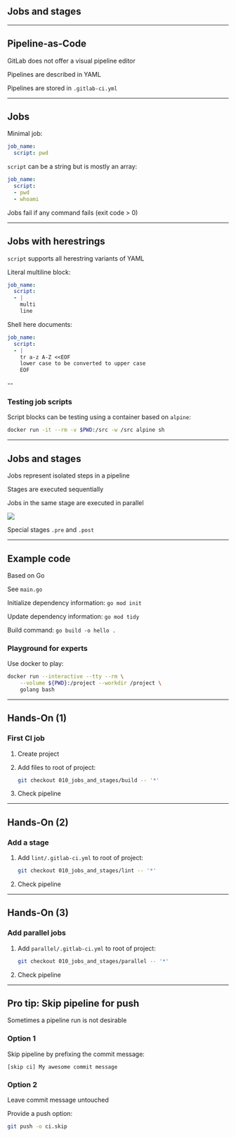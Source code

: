 <!-- .slide: id="gitlab_jobs" class="vertical-center" -->

<i class="fa-duotone fa-arrow-down-1-9 fa-8x fa-duotone-colors" style="float: right; color: grey;"></i>

## Jobs and stages

---

## Pipeline-as-Code

GitLab does not offer a visual pipeline editor

Pipelines are described in YAML [](https://yaml.org/)

Pipelines are stored in `.gitlab-ci.yml`

---

## Jobs

Minimal job:

```yaml
job_name:
  script: pwd
```

`script` can be a string but is mostly an array:

```yaml
job_name:
  script:
  - pwd
  - whoami
```

Jobs fail if any command fails (exit code > 0)

---

## Jobs with herestrings

`script` supports all herestring variants of YAML [](https://docs.gitlab.com/ee/ci/yaml/script.html#split-long-commands)

Literal multiline block:

```yaml
job_name:
  script:
  - |
    multi
    line
```

Shell here documents:

```yaml
job_name:
  script:
  - |
    tr a-z A-Z <<EOF
    lower case to be converted to upper case
    EOF
```

--

### Testing job scripts

Script blocks can be testing using a container based on `alpine`:

```bash
docker run -it --rm -v $PWD:/src -w /src alpine sh
```

---

## Jobs and stages

Jobs represent isolated steps in a pipeline

Stages [](https://docs.gitlab.com/ee/ci/yaml/#stages) are executed sequentially

Jobs in the same stage are executed in parallel

![](160_gitlab_ci/010_jobs_and_stages/jobs_and_stages.drawio.svg) <!-- .element: style="width: 60%;" -->

Special stages `.pre` and `.post`

---

## Example code

Based on Go [](https://go.dev/)

See `main.go`

Initialize dependency information: `go mod init`

Update dependency information: `go mod tidy`

Build command: `go build -o hello .`

### Playground for experts

Use docker to play:

```bash
docker run --interactive --tty --rm \
    --volume ${PWD}:/project --workdir /project \
    golang bash
```

---

## Hands-On (1)

### First CI job [<i class="fa fa-comment-code"></i>](https://github.com/nicholasdille/container-slides/tree/010_jobs_and_stages/build "010_jobs_and_stages/build")

1. Create project
1. Add files to root of project:

    ```bash
    git checkout 010_jobs_and_stages/build -- '*'
    ```
    <!-- .element: style="width: 40em;" -->

1. Check pipeline

---

## Hands-On (2)

### Add a stage [<i class="fa fa-comment-code"></i>](https://github.com/nicholasdille/container-slides/tree/010_jobs_and_stages/lint "010_jobs_and_stages/lint")

1. Add `lint/.gitlab-ci.yml` to root of project:

    ```bash
    git checkout 010_jobs_and_stages/lint -- '*'
    ```
    <!-- .element: style="width: 40em;" -->

1. Check pipeline

---

## Hands-On (3)

### Add parallel jobs [<i class="fa fa-comment-code"></i>](https://github.com/nicholasdille/container-slides/tree/010_jobs_and_stages/parallel "010_jobs_and_stages/parallel")

1. Add `parallel/.gitlab-ci.yml` to root of project:

    ```bash
    git checkout 010_jobs_and_stages/parallel -- '*'
    ```
    <!-- .element: style="width: 40em;" -->

1. Check pipeline

---

## Pro tip: Skip pipeline for push

Sometimes a pipeline run is not desirable

### Option 1

Skip pipeline by prefixing the commit message:

```plaintext
[skip ci] My awesome commit message
```

### Option 2

Leave commit message untouched

Provide a push option:

```bash
git push -o ci.skip
```
